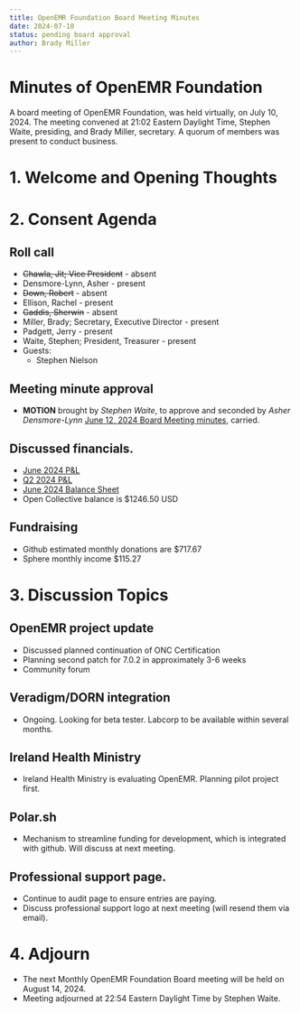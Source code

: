 ```yaml
---
title: OpenEMR Foundation Board Meeting Minutes
date: 2024-07-10
status: pending board approval
author: Brady Miller
---
```


# Minutes of OpenEMR Foundation

A board meeting of OpenEMR Foundation, was held virtually, on July 10, 2024. The meeting convened at 21:02 Eastern Daylight Time, Stephen Waite, presiding, and Brady Miller, secretary. A quorum of members was present to conduct business.

# 1. Welcome and Opening Thoughts

# 2. Consent Agenda
## Roll call
  - ~~Chawla, Jit; Vice President~~ - absent
  - Densmore-Lynn, Asher - present
  - ~~Down, Robert~~ - absent
  - Ellison, Rachel - present
  - ~~Gaddis, Sherwin~~ - absent
  - Miller, Brady; Secretary, Executive Director - present
  - Padgett, Jerry - present
  - Waite, Stephen; President, Treasurer - present
  - Guests:
    - Stephen Nielson

## Meeting minute approval
  - **MOTION** brought by _Stephen Waite_, to approve and seconded by _Asher Densmore-Lynn_ [June 12, 2024 Board Meeting minutes](https://github.com/openemr/foundation-minutes/blob/master/2024-06-12-Board.md), carried.

## Discussed financials.
  - [June 2024 P&L](https://community.open-emr.org/uploads/short-url/aWvQR5zHm2AdomfWrZEgZgmL1Cy.pdf)
  - [Q2 2024 P&L](https://community.open-emr.org/uploads/short-url/8i5gl4Bz8nwotWudhCBCk2ThiTT.pdf)
  - [June 2024 Balance Sheet](https://community.open-emr.org/uploads/short-url/inx70MgcJ42KAaF0n5v9fziAsEj.pdf)
  - Open Collective balance is $1246.50 USD

## Fundraising
  - Github estimated monthly donations are $717.67
  - Sphere monthly income $115.27

# 3. Discussion Topics

## OpenEMR project update
  - Discussed planned continuation of ONC Certification
  - Planning second patch for 7.0.2 in approximately 3-6 weeks
  - Community forum

## Veradigm/DORN integration
  - Ongoing. Looking for beta tester. Labcorp to be available within several months.

## Ireland Health Ministry
  - Ireland Health Ministry is evaluating OpenEMR. Planning pilot project first.

## Polar.sh
  - Mechanism to streamline funding for development, which is integrated with github. Will discuss at next meeting.

## Professional support page.
  - Continue to audit page to ensure entries are paying.
  - Discuss professional support logo at next meeting (will resend them via email).
  
# 4. Adjourn
  - The next Monthly OpenEMR Foundation Board meeting will be held on August 14, 2024.
  - Meeting adjourned at 22:54 Eastern Daylight Time by Stephen Waite.
  
